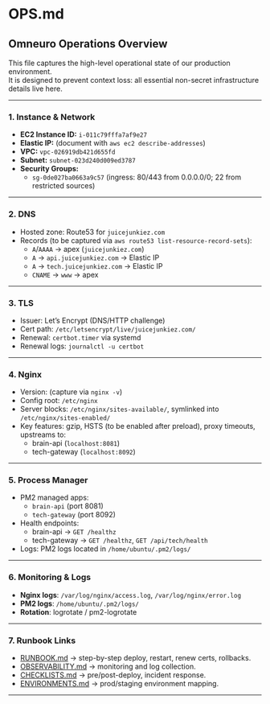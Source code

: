 # OPS.md

## Omneuro Operations Overview

This file captures the high-level operational state of our production environment.  
It is designed to prevent context loss: all essential non-secret infrastructure details live here.

---

### 1. Instance & Network

- **EC2 Instance ID:** `i-011c79fffa7af9e27`
- **Elastic IP:** (document with `aws ec2 describe-addresses`)
- **VPC:** `vpc-026919db421d655fd`
- **Subnet:** `subnet-023d240d009ed3787`
- **Security Groups:**  
  - `sg-0de027ba0663a9c57` (ingress: 80/443 from 0.0.0.0/0; 22 from restricted sources)

---

### 2. DNS

- Hosted zone: Route53 for `juicejunkiez.com`
- Records (to be captured via `aws route53 list-resource-record-sets`):  
  - `A`/`AAAA` → apex (`juicejunkiez.com`)  
  - `A` → `api.juicejunkiez.com` → Elastic IP  
  - `A` → `tech.juicejunkiez.com` → Elastic IP  
  - `CNAME` → `www` → apex

---

### 3. TLS

- Issuer: Let’s Encrypt (DNS/HTTP challenge)
- Cert path: `/etc/letsencrypt/live/juicejunkiez.com/`
- Renewal: `certbot.timer` via systemd  
- Renewal logs: `journalctl -u certbot`

---

### 4. Nginx

- Version: (capture via `nginx -v`)
- Config root: `/etc/nginx`
- Server blocks: `/etc/nginx/sites-available/`, symlinked into `/etc/nginx/sites-enabled/`
- Key features: gzip, HSTS (to be enabled after preload), proxy timeouts, upstreams to:
  - brain-api (`localhost:8081`)
  - tech-gateway (`localhost:8092`)

---

### 5. Process Manager

- PM2 managed apps:
  - `brain-api` (port 8081)
  - `tech-gateway` (port 8092)
- Health endpoints:
  - brain-api → `GET /healthz`
  - tech-gateway → `GET /healthz`, `GET /api/tech/health`
- Logs: PM2 logs located in `/home/ubuntu/.pm2/logs/`

---

### 6. Monitoring & Logs

- **Nginx logs**: `/var/log/nginx/access.log`, `/var/log/nginx/error.log`
- **PM2 logs**: `/home/ubuntu/.pm2/logs/`
- **Rotation**: logrotate / pm2-logrotate

---

### 7. Runbook Links

- [RUNBOOK.md](RUNBOOK.md) → step-by-step deploy, restart, renew certs, rollbacks.
- [OBSERVABILITY.md](OBSERVABILITY.md) → monitoring and log collection.
- [CHECKLISTS.md](CHECKLISTS.md) → pre/post-deploy, incident response.
- [ENVIRONMENTS.md](ENVIRONMENTS.md) → prod/staging environment mapping.

---